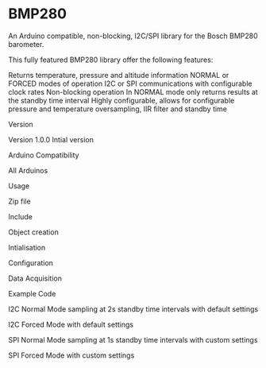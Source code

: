 # BMP280
An Arduino compatible, non-blocking, I2C/SPI library for the Bosch BMP280 barometer.

This fully featured BMP280 library offer the following features:

Returns temperature, pressure and altitude information
NORMAL or FORCED modes of operation
I2C or SPI communications with configurable clock rates
Non-blocking operation 
In NORMAL mode only returns results at the standby time interval
Highly configurable, allows for configurable pressure and temperature oversampling, IIR filter and standby time

Version

Version 1.0.0 Intial version

Arduino Compatibility

All Arduinos

Usage

Zip file

Include

Object creation

Intialisation

Configuration

Data Acquisition

Example Code

I2C Normal Mode sampling at 2s standby time intervals with default settings

I2C Forced Mode with default settings

SPI Normal Mode sampling at 1s standby time intervals with custom settings

SPI Forced Mode with custom settings



